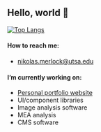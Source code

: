 ## Hello, world 👋

[![Top Langs](https://github-readme-stats.vercel.app/api/top-langs/?username=nikmerlock97&layout=compact)](https://github.com/anuraghazra/github-readme-stats)

#### How to reach me: 
* [nikolas.merlock@utsa.edu](mailto:nikolas.merlock@utsa.edu)

#### I’m currently working on:
* [Personal portfolio website](https://nikmerlock.dev/)
* UI/component libraries
* Image analysis software
* MEA analysis
* CMS software

<!--
**nikmerlock97/nikmerlock97** is a ✨ _special_ ✨ repository because its `README.md` (this file) appears on your GitHub profile.

Here are some ideas to get you started:

- 🔭 I’m currently working on ...
- 🌱 I’m currently learning ...
- 👯 I’m looking to collaborate on ...
- 🤔 I’m looking for help with ...
- 💬 Ask me about ...
- 📫 How to reach me: ...
- 📫 How to reach me: [Student Email](mailto:nikolas.merlock@utsa.edu)
- 😄 Pronouns: ...
- ⚡ Fun fact: ...
-->
